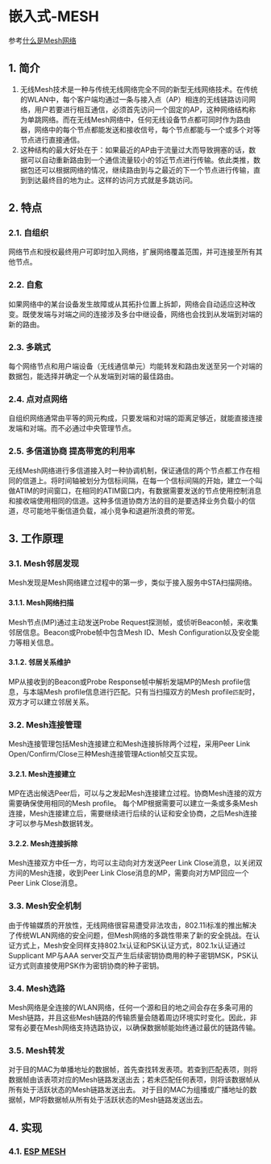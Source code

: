 # 嵌入式-MESH


参考[什么是Mesh网络](https://www.jianshu.com/p/ce56f75284b8)

## 1. 简介

1. 无线Mesh技术是一种与传统无线网络完全不同的新型无线网络技术。在传统的WLAN中，每个客户端均通过一条与接入点（AP）相连的无线链路访问网络，用户若要进行相互通信，必须首先访问一个固定的AP，这种网络结构称为单跳网络。而在无线Mesh网络中，任何无线设备节点都可同时作为路由器，网络中的每个节点都能发送和接收信号，每个节点都能与一个或多个对等节点进行直接通信。
2. 这种结构的最大好处在于：如果最近的AP由于流量过大而导致拥塞的话，数据可以自动重新路由到一个通信流量较小的邻近节点进行传输。依此类推，数据包还可以根据网络的情况，继续路由到与之最近的下一个节点进行传输，直到到达最终目的地为止。这样的访问方式就是多跳访问。

## 2. 特点

### 2.1. 自组织

网络节点和授权最终用户可即时加入网络，扩展网络覆盖范围，并可连接至所有其他节点。

### 2.2. 自愈

如果网络中的某台设备发生故障或从其拓扑位置上拆卸，网络会自动适应这种改变。既使发端与对端之间的连接涉及多台中继设备，网络也会找到从发端到对端的新的路由。

### 2.3. 多跳式

每个网络节点和用户端设备（无线通信单元）均能转发和路由发送至另一个对端的数据包，能选择并确定一个从发端到对端的最佳路由。

### 2.4. 点对点网络

自组织网络通常由平等的网元构成，只要发端和对端的距离足够近，就能直接连接发端和对端。而不必通过中央管理节点。

### 2.5. 多信道协商 提高带宽的利用率

无线Mesh网络进行多信道接入时一种协调机制，保证通信的两个节点都工作在相同的信道上。将时间轴被划分为信标间隔，在每一个信标间隔的开始，建立一个叫做ATIM的时间窗口，在相同的ATIM窗口内，有数据需要发送的节点使用控制消息和接收端使用相同的信道。这种多信道协商方法的目的是要选择业务负载小的信道，尽可能地平衡信道负载，减小竞争和退避所浪费的带宽。

## 3. 工作原理

### 3.1. Mesh邻居发现

Mesh发现是Mesh网络建立过程中的第一步，类似于接入服务中STA扫描网络。
#### 3.1.1. Mesh网络扫描
Mesh节点(MP)通过主动发送Probe Request探测帧，或侦听Beacon帧，来收集邻居信息。Beacon或Probe帧中包含Mesh ID、Mesh Configuration以及安全能力等相关信息。
#### 3.1.2. 邻居关系维护
MP从接收到的Beacon或Probe Response帧中解析发端MP的Mesh profile信息，与本端Mesh profile信息进行匹配。只有当扫描双方的Mesh profile`匹配`时，双方才可以建立邻居关系。

### 3.2. Mesh连接管理
Mesh连接管理包括Mesh连接建立和Mesh连接拆除两个过程，采用Peer Link Open/Confirm/Close三种Mesh连接管理Action帧交互实现。
#### 3.2.1. Mesh连接建立
MP在选出候选Peer后，可以与之发起Mesh连接建立过程。协商Mesh连接的双方需要确保使用相同的Mesh profile。
每个MP根据需要可以建立一条或多条Mesh连接，Mesh连接建立后，需要继续进行后续的认证和安全协商，之后Mesh连接才可以参与Mesh数据转发。
#### 3.2.2. Mesh连接拆除
Mesh连接双方中任一方，均可以主动向对方发送Peer Link Close消息，以关闭双方间的Mesh连接，收到Peer Link Close消息的MP，需要向对方MP回应一个Peer Link Close消息。

### 3.3. Mesh安全机制
由于传输媒质的开放性，无线网络很容易遭受非法攻击，802.11i标准的推出解决了传统WLAN网络的安全问题，但Mesh网络的多跳性带来了新的安全挑战。在认证方式上，Mesh安全同样支持802.1x认证和PSK认证方式，802.1x认证通过Supplicant MP与AAA server交互产生后续密钥协商用的种子密钥MSK，PSK认证方式则直接使用PSK作为密钥协商的种子密钥。

### 3.4. Mesh选路
Mesh网络是全连接的WLAN网络，任何一个源和目的地之间会存在多条可用的Mesh链路，并且这些Mesh链路的传输质量会随着周边环境实时变化。因此，非常有必要在Mesh网络支持选路协议，以确保数据帧能始终通过最优的链路传输。

### 3.5. Mesh转发
对于目的MAC为单播地址的数据帧，首先查找转发表项。若查到匹配表项，则将数据帧由该表项对应的Mesh链路发送出去；若未匹配任何表项，则将该数据帧从所有处于活跃状态的Mesh链路发送出去。
对于目的MAC为组播或广播地址的数据帧，MP将数据帧从所有处于活跃状态的Mesh链路发送出去。

## 4. 实现

### 4.1. [ESP MESH](https://www.espressif.com/zh-hans/products/software/esp-mesh/overview)
